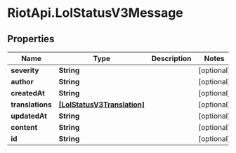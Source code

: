 # RiotApi.LolStatusV3Message

## Properties
Name | Type | Description | Notes
------------ | ------------- | ------------- | -------------
**severity** | **String** |  | [optional] 
**author** | **String** |  | [optional] 
**createdAt** | **String** |  | [optional] 
**translations** | [**[LolStatusV3Translation]**](LolStatusV3Translation.md) |  | [optional] 
**updatedAt** | **String** |  | [optional] 
**content** | **String** |  | [optional] 
**id** | **String** |  | [optional] 


